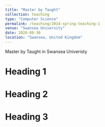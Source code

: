```yaml
---
title: "Master by Taught"
collection: teaching
type: "Computer Science"
permalink: /teaching/2014-spring-teaching-1
venue: "Swansea University"
date: 2020-09-30
location: "Swansea, United Kingdom"
---
```


Master by Taught in Swansea Univeristy

Heading 1
======

Heading 2
======

Heading 3
======